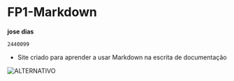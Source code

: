 # FP1-Markdown

 **jose dias**

`2440099`

* Site criado para aprender a usar Markdown na escrita de
documentação

![ALTERNATIVO]( https://eduportugal.eu/wp-content/uploads/2017/08/eduportugal_ipleiria_n.jpg )